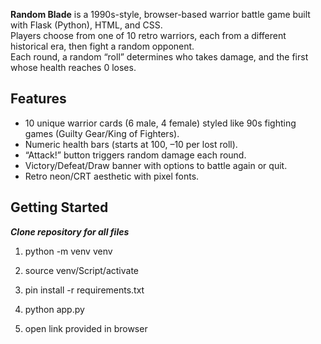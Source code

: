 **Random Blade** is a 1990s-style, browser-based warrior battle game built with Flask (Python), HTML, and CSS.  
Players choose from one of 10 retro warriors, each from a different historical era, then fight a random opponent.  
Each round, a random “roll” determines who takes damage, and the first whose health reaches 0 loses.

## Features
- 10 unique warrior cards (6 male, 4 female) styled like 90s fighting games (Guilty Gear/King of Fighters).  
- Numeric health bars (starts at 100, –10 per lost roll).  
- “Attack!” button triggers random damage each round.  
- Victory/Defeat/Draw banner with options to battle again or quit.  
- Retro neon/CRT aesthetic with pixel fonts.

## Getting Started

***Clone repository for all files***

1. python -m venv venv

2. source venv/Script/activate

3. pin install -r requirements.txt

4. python app.py

5. open link provided in browser


